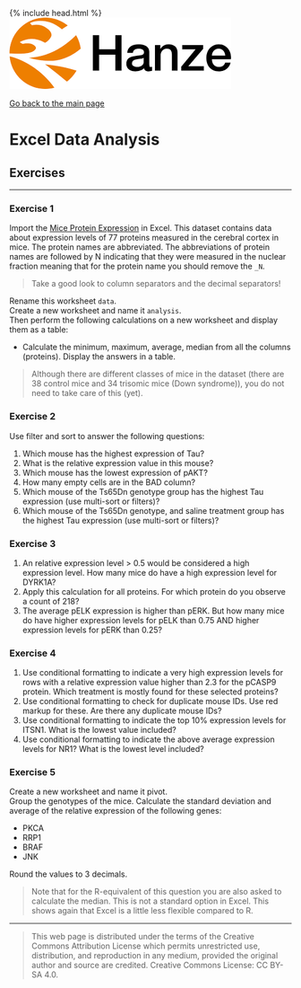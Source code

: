 {% include head.html %}
![Hanze](../hanze/hanze.png)

[Go back to the main page](../index.md)


# Excel Data Analysis

## Exercises

---

### Exercise 1

Import the [Mice Protein Expression](https://www.kaggle.com/datasets/ruslankl/mice-protein-expression?resource=download) in Excel. This dataset contains data about expression levels of 77 proteins measured in the cerebral cortex in mice. The protein names are abbreviated. The abbreviations of protein names are followed by N indicating that they were measured in the nuclear fraction meaning that for the protein name you should remove the `_N`.

> Take a good look to column separators and the decimal separators!

Rename this worksheet `data`.  
Create a new worksheet and name it `analysis`.  
Then perform the following calculations on a new worksheet and display them as a table:  

- Calculate the minimum, maximum, average, median from all the columns (proteins). Display the answers in a table.  

> Although there are different classes of mice in the dataset (there are 38 control mice and 34 trisomic mice (Down syndrome)), you do not need to take care of this (yet).

### Exercise 2

Use filter and sort to answer the following questions:  
1. Which mouse has the highest expression of Tau?  
2. What is the relative expression value in this mouse?  
3. Which mouse has the lowest expression of pAKT?  
4. How many empty cells are in the BAD column?  
5. Which mouse of the Ts65Dn genotype group has the highest Tau expression (use multi-sort or filters)?  
6. Which mouse of the Ts65Dn genotype, and saline treatment group has the highest Tau expression (use multi-sort or filters)?  

### Exercise 3

1. An relative expression level > 0.5 would be considered a high expression level. How many mice do have a high expression level for DYRK1A?  
2. Apply this calculation for all proteins. For which protein do you observe a count of 218?  
3. The average pELK expression is higher than pERK. But how many mice do have higher expression levels for pELK than 0.75 AND higher expression levels for pERK than 0.25?    

### Exercise 4

1. Use conditional formatting to indicate a very high expression levels for rows with a relative expression value higher than 2.3 for the pCASP9 protein. Which treatment is mostly found for these selected proteins?  
2. Use conditional formatting to check for duplicate mouse IDs. Use red markup for these. Are there any duplicate mouse IDs?  
3. Use conditional formatting to indicate the top 10% expression levels for ITSN1. What is the lowest value included?  
4. Use conditional formatting to indicate the above average expression levels for NR1? What is the lowest level included?  


### Exercise 5

Create a new worksheet and name it pivot.  
Group the genotypes of the mice.
Calculate the standard deviation and average of the relative expression of the following genes: 
- PKCA 
- RRP1 
- BRAF 
- JNK

Round the values to 3 decimals.

>Note that for the R-equivalent of this question you are also asked to calculate the median. This is not a standard option in Excel. This shows again that Excel is a little less flexible compared to R.  

---


>This web page is distributed under the terms of the Creative Commons Attribution License which permits unrestricted use, distribution, and reproduction in any medium, provided the original author and source are credited.
>Creative Commons License: CC BY-SA 4.0.

